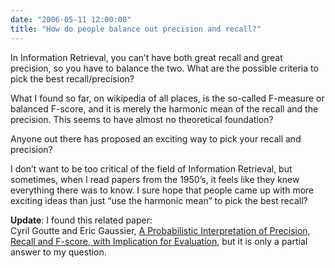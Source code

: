 ```yaml
---
date: "2006-05-11 12:00:00"
title: "How do people balance out precision and recall?"
---
```




In Information Retrieval, you can&rsquo;t have both great recall and great precision, so you have to balance the two. What are the possible criteria to pick the best recall/precision?

What I found so far, on wikipedia of all places, is the so-called F-measure or balanced F-score, and it is merely the harmonic mean of the recall and the precision. This seems to have almost no theoretical foundation?

Anyone out there has proposed an exciting way to pick your recall and precision?

I don&rsquo;t want to be too critical of the field of Information Retrieval, but sometimes, when I read papers from the 1950&rsquo;s, it feels like they knew everything there was to know. I sure hope that people came up with more exciting ideas than just &ldquo;use the harmonic mean&rdquo; to pick the best recall?

__Update__: I found this related paper:<br/>
Cyril Goutte and Eric Gaussier, [A Probabilistic Interpretation of Precision, Recall and F-score, with Implication for Evaluation](http://www.xrce.xerox.com/Research-Development/Publications/2004-058), but it is only a partial answer to my question.

